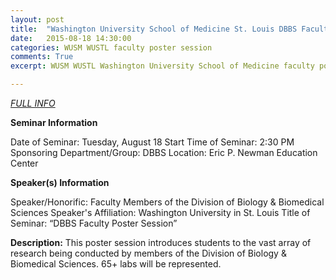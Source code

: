 ```yaml
---
layout: post
title:  "Washington University School of Medicine St. Louis DBBS Faculty Poster Session"
date:   2015-08-18 14:30:00
categories: WUSM WUSTL faculty poster session
comments: True
excerpt: WUSM WUSTL Washington University School of Medicine faculty poster session Fall 2015.

---
```



*<a href="http://dbbs.wustl.edu/Resources/Pages/calendar_event.aspx?EvID=3728">FULL INFO</a>*

**Seminar Information**

Date of Seminar: Tuesday, August 18
Start Time of Seminar: 2:30 PM
Sponsoring Department/Group: DBBS
Location: Eric P. Newman Education Center

**Speaker(s) Information**

Speaker/Honorific: Faculty Members of the Division of Biology & Biomedical Sciences
Speaker's Affiliation: Washington University in St. Louis
Title of Seminar: “DBBS Faculty Poster Session”

**Description:**
This poster session introduces students to the vast array of research being conducted by members of the Division of Biology & Biomedical Sciences. 65+ labs will be represented.
